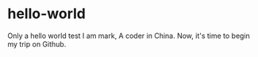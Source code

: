 # hello-world
Only a hello world test
I am mark, A coder in China. Now, it's time to begin my trip on Github.
